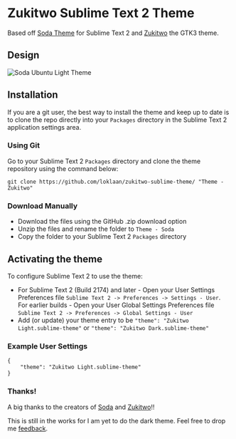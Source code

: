 # Zukitwo Sublime Text 2 Theme

Based off [Soda Theme](https://github.com/buymeasoda/soda-theme) for Sublime Text 2 and [Zukitwo](http://lassekongo83.deviantart.com/art/Zukitwo-203936861) the GTK3 theme.

## Design

![Soda Ubuntu Light Theme](https://github.com/loklaan/zukitwo-sublime-theme/raw/gh-pages/images/zlight.png)

## Installation

If you are a git user, the best way to install the theme and keep up to date is to clone the repo directly into your `Packages` directory in the Sublime Text 2 application settings area.

### Using Git

Go to your Sublime Text 2 `Packages` directory and clone the theme repository using the command below:

    git clone https://github.com/loklaan/zukitwo-sublime-theme/ "Theme - Zukitwo"

### Download Manually

* Download the files using the GitHub .zip download option
* Unzip the files and rename the folder to `Theme - Soda`
* Copy the folder to your Sublime Text 2 `Packages` directory

## Activating the theme

To configure Sublime Text 2 to use the theme:

* For Sublime Text 2 (Build 2174) and later - Open your User Settings Preferences file `Sublime Text 2 -> Preferences -> Settings - User`. For earlier builds - Open your User Global Settings Preferences file `Sublime Text 2 -> Preferences -> Global Settings - User`
* Add (or update) your theme entry to be `"theme": "Zukitwo Light.sublime-theme"` or `"theme": "Zukitwo Dark.sublime-theme"`

### Example User Settings

    {
        "theme": "Zukitwo Light.sublime-theme"
    }

### Thanks!

A big thanks to the creators of [Soda](https://github.com/buymeasoda) and [Zukitwo](http://lassekongo83.deviantart.com)!!

This is still in the works for I am yet to do the dark theme. Feel free to drop me [feedback](mailto:loklaan@gmail.com).